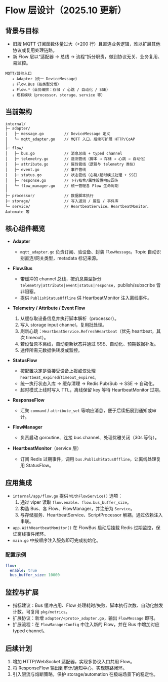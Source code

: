 # Flow 层设计（2025.10 更新）

## 背景与目标
- 旧版 MQTT 订阅函数体量过大（>200 行）且直连业务逻辑，难以扩展其他协议或复用处理链路。
- 新 Flow 层以“适配器 → 总线 → 流程”拆分职责，做到协议无关、业务复用、易监控。

```
MQTT/其他入口
   ↓ Adapter（统一 DeviceMessage）
   ↓ Flow.Bus（按类型分发）
   ↓ Flow.*（业务编排：存储 / 心跳 / 自动化 / SSE）
   ↓ 现有模块（processor、storage、service 等）
```

## 当前架构

```
internal/
├─ adapter/
│   ├─ message.go         // DeviceMessage 定义
│   └─ mqtt_adapter.go    // MQTT 入口，后续可扩展 HTTP/CoAP
│
├─ flow/
│   ├─ bus.go             // 消息总线 + typed channel
│   ├─ telemetry.go       // 遥测管线（脚本 → 存储 → 心跳 → 自动化）
│   ├─ attribute.go       // 属性管线（逻辑与 telemetry 类似）
│   ├─ event.go           // 事件管线
│   ├─ status.go          // 状态管线（心跳/超时模式处理 + SSE）
│   ├─ response.go        // 下行指令/属性设置响应回传
│   └─ flow_manager.go    // 统一管理各 Flow 生命周期
│
├─ processor/             // 数据脚本执行
├─ storage/               // 写入遥测 / 属性 / 事件库
└─ service/               // HeartbeatService、HeartbeatMonitor、Automate 等
```

## 核心组件概览

- **Adapter**  
  - `mqtt_adapter.go` 负责订阅、验设备、封装 `FlowMessage`。Topic 自动识别直连/网关类型，metadata 标记来源。

- **Flow.Bus**  
  - 带缓冲的 channel 总线，按消息类型拆分 `telemetry|attribute|event|status|response`，publish/subscribe 皆非阻塞。
  - 提供 `PublishStatusOffline` 供 HeartbeatMonitor 注入离线事件。

- **Telemetry / Attribute / Event Flow**  
  1. 从缓存取设备信息并执行脚本解析（processor）。  
  2. 写入 storage input channel，复用批处理。  
  3. 刷新心跳：`HeartbeatService.RefreshHeartbeat`（优先 heartbeat，其次 timeout）。  
  4. 若设备原本离线，自动更新状态并通过 SSE、自动化、预期数据补发。  
  5. 透传所需元数据供转发或监控。

- **StatusFlow**  
  - 按配置决定是否接受设备上报或仅处理 `heartbeat_expired`/`timeout_expired`。  
  - 统一执行状态入库 → 缓存清理 → Redis Pub/Sub → SSE → 自动化。  
  - 超时模式上线时写入 TTL，离线保留 key 等待 HeartbeatMonitor 过期。

- **ResponseFlow**  
  - 汇聚 `command` / `attribute_set` 等响应消息，便于后续拓展到通知或审计。

- **FlowManager**  
  - 负责启动 goroutine、连接 bus channel、处理优雅关闭（30s 等待）。

- **HeartbeatMonitor**（service 层）  
  - 订阅 Redis 过期事件，调用 `bus.PublishStatusOffline`，让离线处理复用 StatusFlow。

## 应用集成

- `internal/app/flow.go` 提供 `WithFlowService()` 选项：
  1. 通过 viper 读取 `flow.enable`、`flow.bus_buffer_size`。  
  2. 构造 Bus、各 Flow、FlowManager，并注册为 `Service`。  
  3. 与存储服务、HeartbeatService、ScriptProcessor 解耦，通过依赖注入串联。
- `app.WithHeartbeatMonitor()` 在 FlowBus 启动后挂载 Redis 过期监控，保证离线事件闭环。
- `main.go` 中按顺序注入服务即可完成初始化。

### 配置示例
```yaml
flow:
  enable: true
  bus_buffer_size: 10000
```

## 监控与扩展

- 指标建议：Bus 缓冲占用、Flow 处理耗时/失败、脚本执行次数、自动化触发计数。可复用 `pkg/metrics`。  
- 扩展协议：新增 `adapter/<proto>_adapter.go`，输出 `FlowMessage` 即可。  
- 扩展流程：在 `FlowManagerConfig` 中注入新的 Flow，并在 Bus 中增加对应 typed channel。

## 后续计划
1. 增加 HTTP/WebSocket 适配器，实现多协议入口共用 Flow。  
2. 将 ResponseFlow 输出到审计/通知中心，实现链路闭环。  
3. 引入限流与熔断策略，保护 storage/automation 在极端场景下的稳定性。
